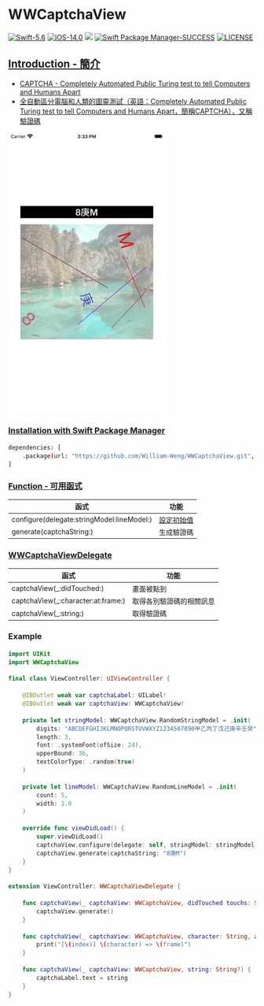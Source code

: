 # WWCaptchaView

[![Swift-5.6](https://img.shields.io/badge/Swift-5.6-orange.svg?style=flat)](https://developer.apple.com/swift/) [![iOS-14.0](https://img.shields.io/badge/iOS-14.0-pink.svg?style=flat)](https://developer.apple.com/swift/) ![](https://img.shields.io/github/v/tag/William-Weng/WWCaptchaView) [![Swift Package Manager-SUCCESS](https://img.shields.io/badge/Swift_Package_Manager-SUCCESS-blue.svg?style=flat)](https://developer.apple.com/swift/) [![LICENSE](https://img.shields.io/badge/LICENSE-MIT-yellow.svg?style=flat)](https://developer.apple.com/swift/)

## [Introduction - 簡介](https://swiftpackageindex.com/William-Weng)
- [CAPTCHA - Completely Automated Public Turing test to tell Computers and Humans Apart](https://zh.wikipedia.org/zh-tw/验证码)
- [全自動區分電腦和人類的圖靈測試（英語：Completely Automated Public Turing test to tell Computers and Humans Apart，簡稱CAPTCHA），又稱驗證碼](https://www.jianshu.com/p/209f08f369a1)

![Example.gif](./Example.webp)

### [Installation with Swift Package Manager](https://medium.com/彼得潘的-swift-ios-app-開發問題解答集/使用-spm-安裝第三方套件-xcode-11-新功能-2c4ffcf85b4b)
```bash
dependencies: [
    .package(url: "https://github.com/William-Weng/WWCaptchaView.git", .upToNextMajor(from: "1.1.4"))
]
```

### [Function - 可用函式](https://zh.wikipedia.org/zh-tw/验证码)
|函式|功能|
|-|-|
|configure(delegate:stringModel:lineModel:)|[設定初始值](https://www.jianshu.com/p/209f08f369a1)|
|generate(captchaString:)|生成驗證碼|

### [WWCaptchaViewDelegate](https://ezgif.com/video-to-webp)
|函式|功能|
|-|-|
|captchaView(_:didTouched:)|畫面被點到|
|captchaView(_:character:at:frame:)|取得各別驗證碼的相關訊息|
|captchaView(_:string:)|取得驗證碼|

### Example
```swift
import UIKit
import WWCaptchaView

final class ViewController: UIViewController {
    
    @IBOutlet weak var captchaLabel: UILabel!
    @IBOutlet weak var captchaView: WWCaptchaView!
    
    private let stringModel: WWCaptchaView.RandomStringModel = .init(
        digits: "ABCDEFGHIJKLMNOPQRSTUVWXYZ1234567890甲乙丙丁戊己庚辛壬癸",
        length: 3,
        font: .systemFont(ofSize: 24),
        upperBound: 36,
        textColorType: .random(true)
    )
    
    private let lineModel: WWCaptchaView.RandomLineModel = .init(
        count: 5,
        width: 1.0
    )
    
    override func viewDidLoad() {
        super.viewDidLoad()
        captchaView.configure(delegate: self, stringModel: stringModel, lineModel: lineModel)
        captchaView.generate(captchaString: "8庚M")
    }
}

extension ViewController: WWCaptchaViewDelegate {
    
    func captchaView(_ captchaView: WWCaptchaView, didTouched touchs: Set<UITouch>) {
        captchaView.generate()
    }
        
    func captchaView(_ captchaView: WWCaptchaView, character: String, at index: Int, frame: CGRect) {
        print("[\(index)] \(character) => \(frame)")
    }
    
    func captchaView(_ captchaView: WWCaptchaView, string: String?) {
        captchaLabel.text = string
    }
}
```
